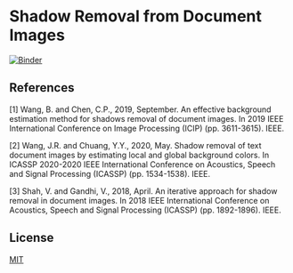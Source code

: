 # Shadow Removal from Document Images

[![Binder](https://mybinder.org/badge_logo.svg)](https://mybinder.org/v2/gh/monsij/Shadow-Removal/HEAD)

## References

[1] Wang, B. and Chen, C.P., 2019, September. An effective background estimation method for shadows removal of document images. In 2019 IEEE International Conference on Image Processing (ICIP) (pp. 3611-3615). IEEE.

[2] Wang, J.R. and Chuang, Y.Y., 2020, May. Shadow removal of text document images by estimating local and global background colors. In ICASSP 2020-2020 IEEE International Conference on Acoustics, Speech and Signal Processing (ICASSP) (pp. 1534-1538). IEEE.

[3] Shah, V. and Gandhi, V., 2018, April. An iterative approach for shadow removal in document images. In 2018 IEEE International Conference on Acoustics, Speech and Signal Processing (ICASSP) (pp. 1892-1896). IEEE.

## License
[MIT](https://choosealicense.com/licenses/mit/)